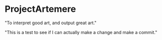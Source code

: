 # ProjectArtemere
"To interpret good art, and output great art."

"This is a test to see if I can actually make a change and make a commit."
